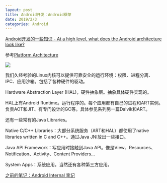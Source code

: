 ```yaml
---
layout: post
title: Android开发：Android框架
date: 2019/2/3
categories: Android
---
```


[Android开发的一些知识 - At a high level, what does the Android architecture look like?](https://aprildown.xyz/2018/12/31/android-requirements/)

<!--more-->

参考[Platform Architecture](https://developer.android.com/guide/platform/)

![](https://developer.android.com/guide/platform/images/android-stack_2x.png)

我们久经考验的Linux内核可以提供可靠安全的运行环境：权限、进程分离、IPC、应用沙箱。包括了各种硬件的驱动。

Hardware Abstraction Layer (HAL)，硬件抽象层。抽象具体硬件实现的。

HAL上有Android Runtime。运行程序的。每个应用都有自己的进程和ART实例。负责AOT和JIT、有专门设计的GC等。具体参见系列另一篇Dalvik和ART。

还有一些常有的Java Libraries。

Native C/C++ Libraries：大部分系统服务（ART和HAL）都使用了native libraries written in C and C++。通过Java JNI放出一些接口。

Java API Framework：写应用时接触到Java API。像是View、Resources、Notification、Activity、Content Providers...

System Apps：系统应用。当然还有各种第三方应用。

[之前的笔记：Android Internal 笔记](https://aprildown.xyz/2018/05/12/android-internal/)
